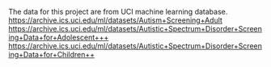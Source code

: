 The data for this project are from UCI machine learning database.
https://archive.ics.uci.edu/ml/datasets/Autism+Screening+Adult
https://archive.ics.uci.edu/ml/datasets/Autistic+Spectrum+Disorder+Screening+Data+for+Adolescent+++
https://archive.ics.uci.edu/ml/datasets/Autistic+Spectrum+Disorder+Screening+Data+for+Children++
